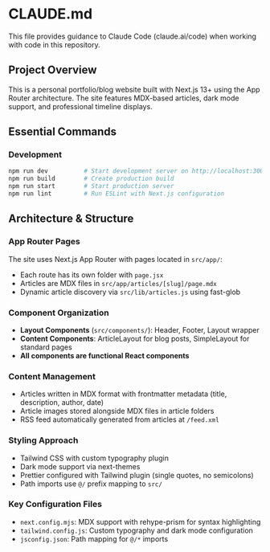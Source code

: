 # CLAUDE.md

This file provides guidance to Claude Code (claude.ai/code) when working with code in this repository.

## Project Overview
This is a personal portfolio/blog website built with Next.js 13+ using the App Router architecture. The site features MDX-based articles, dark mode support, and professional timeline displays.

## Essential Commands

### Development
```bash
npm run dev          # Start development server on http://localhost:3000
npm run build        # Create production build
npm run start        # Start production server
npm run lint         # Run ESLint with Next.js configuration
```

## Architecture & Structure

### App Router Pages
The site uses Next.js App Router with pages located in `src/app/`:
- Each route has its own folder with `page.jsx`
- Articles are MDX files in `src/app/articles/[slug]/page.mdx`
- Dynamic article discovery via `src/lib/articles.js` using fast-glob

### Component Organization
- **Layout Components** (`src/components/`): Header, Footer, Layout wrapper
- **Content Components**: ArticleLayout for blog posts, SimpleLayout for standard pages
- **All components are functional React components**

### Content Management
- Articles written in MDX format with frontmatter metadata (title, description, author, date)
- Article images stored alongside MDX files in article folders
- RSS feed automatically generated from articles at `/feed.xml`

### Styling Approach
- Tailwind CSS with custom typography plugin
- Dark mode support via next-themes
- Prettier configured with Tailwind plugin (single quotes, no semicolons)
- Path imports use `@/` prefix mapping to `src/`

### Key Configuration Files
- `next.config.mjs`: MDX support with rehype-prism for syntax highlighting
- `tailwind.config.js`: Custom typography and dark mode configuration
- `jsconfig.json`: Path mapping for `@/*` imports